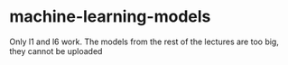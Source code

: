 # machine-learning-models
Only l1 and l6 work.
The models from the rest of the lectures are too big, they cannot be uploaded

